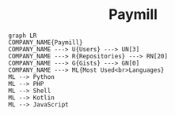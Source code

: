 <h1 align="center">Paymill</h1>

```mermaid
graph LR
COMPANY_NAME{Paymill}
COMPANY_NAME ---> U{Users} ---> UN[3]
COMPANY_NAME ---> R{Repositories} ---> RN[20]
COMPANY_NAME ---> G{Gists} ---> GN[0]
COMPANY_NAME ---> ML{Most Used<br>Languages}
ML --> Python
ML --> PHP
ML --> Shell
ML --> Kotlin
ML --> JavaScript
```
